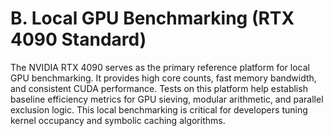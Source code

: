 # B. Local GPU Benchmarking (RTX 4090 Standard)

The NVIDIA RTX 4090 serves as the primary reference platform for local GPU benchmarking. It provides high core counts, fast memory bandwidth, and consistent CUDA performance. Tests on this platform help establish baseline efficiency metrics for GPU sieving, modular arithmetic, and parallel exclusion logic. This local benchmarking is critical for developers tuning kernel occupancy and symbolic caching algorithms.

